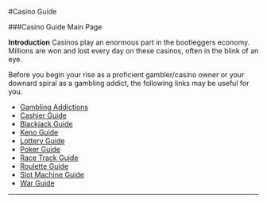 #Casino Guide

###Casino Guide Main Page

**Introduction**
Casinos play an enormous part in the bootleggers economy. Millions are won and lost every day on these casinos, often in the blink of an eye.

Before you begin your rise as a proficient gambler/casino owner or your downard 
spiral as a gambling addict, the following links may be useful for you.

* [Gambling Addictions](addictions.md)
* [Cashier Guide](cashier-guide.md)
* [Blackjack Guide](blackjack-guide.md)
* [Keno Guide](keno-guide.md)
* [Lottery Guide](lottery-guide.md)
* [Poker Guide](poker-guide.md)
* [Race Track Guide](racetrack-guide.md)
* [Roulette Guide](roulette-guide.md)
* [Slot Machine Guide](slot-guide.md)
* [War Guide](war-guide.md)

---
